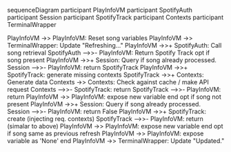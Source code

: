 sequenceDiagram
participant PlayInfoVM
participant SpotifyAuth
participant Session
participant SpotifyTrack
participant Contexts
participant TerminalWrapper

PlayInfoVM ->> PlayInfoVM: Reset song variables
PlayInfoVM ->> TerminalWrapper: Update "Refreshing..."
PlayInfoVM ->>+ SpotifyAuth: Call song retrieval
SpotifyAuth -->>- PlayInfoVM: Return Spotify Track
opt if song present
    PlayInfoVM ->>+ Session: Query if song already processed.
    Session -->>- PlayInfoVM: return SpotifyTrack
    PlayInfoVM ->>+ SpotifyTrack: generate missing contexts
    SpotifyTrack ->>+ Contexts: Generate data
    Contexts ->> Contexts: Check against cache / make API request
    Contexts -->>- SpotifyTrack: return
    SpotifyTrack -->>- PlayInfoVM: return
    PlayInfoVM ->> PlayInfoVM: expose new variable
end
opt if song not present
    PlayInfoVM ->>+ Session: Query if song already processed.
    Session -->>- PlayInfoVM: return False
    PlayInfoVM ->>+ SpotifyTrack: create (injecting req. contexts)
    SpotifyTrack -->>- PlayInfoVM: return (simalar to above)
    PlayInfoVM ->> PlayInfoVM: expose new variable
end
opt if song same as previous refresh
    PlayInfoVM ->> PlayInfoVM: expose variable as 'None'
end
    PlayInfoVM ->> TerminalWrapper: Update "Updated."
